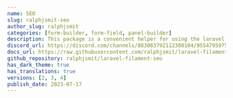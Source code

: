 ```yaml
---
name: SEO
slug: ralphjsmit-seo
author_slug: ralphjsmit
categories: [form-builder, form-field, panel-builder]
description: This package is a convenient helper for using the laravel-seo package with Filament Admin and Forms.
discord_url: https://discord.com/channels/883083792112300104/955479597561049099
docs_url: https://raw.githubusercontent.com/ralphjsmit/laravel-filament-seo/main/README.md
github_repository: ralphjsmit/laravel-filament-seo
has_dark_theme: true
has_translations: true
versions: [2, 3, 4]
publish_date: 2023-07-17
---
```

